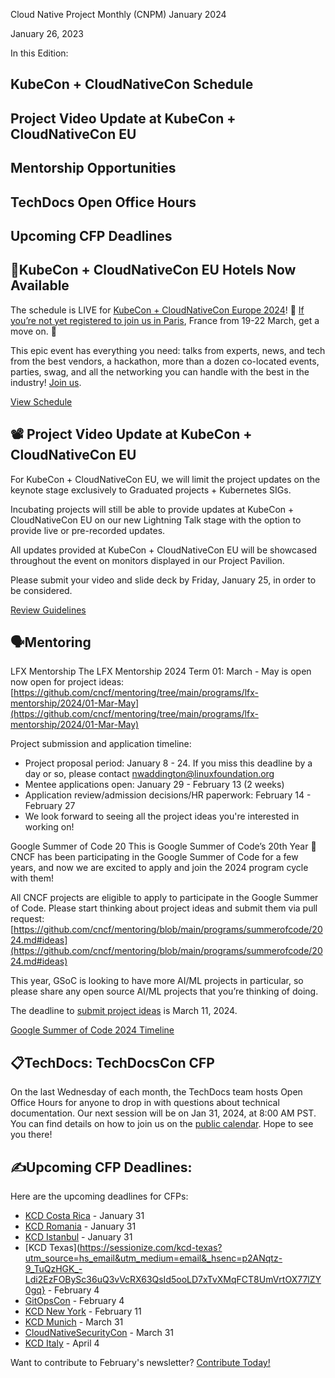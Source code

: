 
Cloud Native Project Monthly (CNPM) January 2024 

January 26, 2023 

In this Edition: 
## KubeCon + CloudNativeCon Schedule
## Project Video Update at KubeCon + CloudNativeCon EU
## Mentorship Opportunities
## TechDocs Open Office Hours
## Upcoming CFP Deadlines


#### 

## 🏨KubeCon + CloudNativeCon EU Hotels Now Available
The schedule is LIVE for [KubeCon + CloudNativeCon Europe 2024](https://events.linuxfoundation.org/kubecon-cloudnativecon-europe/)! 🎁 [If you’re not yet registered to join us in Paris](https://events.linuxfoundation.org/kubecon-cloudnativecon-europe/register/), France from 19-22 March, get a move on. 🏃
 
This epic event has everything you need: talks from experts, news, and tech from the best vendors, a hackathon, more than a dozen co-located events, parties, swag, and all the networking you can handle with the best in the industry! [Join us](https://events.linuxfoundation.org/kubecon-cloudnativecon-europe/register/).

[View Schedule](https://events.linuxfoundation.org/kubecon-cloudnativecon-europe/program/schedule/)

## 📽️ Project Video Update at KubeCon + CloudNativeCon EU
For KubeCon + CloudNativeCon EU, we will limit the project updates on the keynote stage exclusively to Graduated projects + Kubernetes SIGs. 

Incubating projects will still be able to provide updates at KubeCon + CloudNativeCon EU on our new Lightning Talk stage with the option to provide live or pre-recorded updates.  

All updates provided at KubeCon + CloudNativeCon EU will be showcased throughout the event on monitors displayed in our Project Pavilion. 

Please submit your video and slide deck by Friday, January 25, in order to be considered.

[Review Guidelines](https://docs.google.com/forms/d/e/1FAIpQLSf_dCUIsbnCPohBqBtc22G6thTYyvf25kw8MbYb4WUipdC4_A/viewform?_hsenc=p2ANqtz-98E0spAnDIhKO1W2CZIiN-NM1ZaEkFwdDVS8M-4xz_-Pcr8KNd1-3KOAo7RoEW3BliThF0)

## 🗣️Mentoring
LFX Mentorship
The LFX Mentorship 2024 Term 01: March - May is open now open for project ideas:
[https://github.com/cncf/mentoring/tree/main/programs/lfx-mentorship/2024/01-Mar-May](https://github.com/cncf/mentoring/tree/main/programs/lfx-mentorship/2024/01-Mar-May)

Project submission and application timeline:

- Project proposal period: January 8 - 24. If you miss this deadline by a day or so, please contact [nwaddington@linuxfoundation.org](nwaddington@linuxfoundation.org)
- Mentee applications open: January 29 - February 13 (2 weeks)
- Application review/admission decisions/HR paperwork: February 14 - February 27
- We look forward to seeing all the project ideas you're interested in working on!

Google Summer of Code 20
This is Google Summer of Code’s 20th Year 🎉 CNCF has been participating in the Google Summer of Code for a few years, and now we are excited to apply and join the 2024 program cycle with them!

All CNCF projects are eligible to apply to participate in the Google Summer of Code. Please start thinking about project ideas and submit them via pull request:
[https://github.com/cncf/mentoring/blob/main/programs/summerofcode/2024.md#ideas](https://github.com/cncf/mentoring/blob/main/programs/summerofcode/2024.md#ideas)

This year, GSoC is looking to have more AI/ML projects in particular, so please share any open source AI/ML projects that you’re thinking of doing.

The deadline to [submit project ideas](https://github.com/cncf/mentoring/blob/main/programs/summerofcode/2024.md) is March 11, 2024.

[Google Summer of Code 2024 Timeline](https://developers.google.com/open-source/gsoc/timeline?utm_source=hs_email&utm_medium=email&_hsenc=p2ANqtz-_rKmaXoYjQIRMIB5ww_TJEgv5XSEo8lK4abcyojedtSpe9MhS-trDJuBvCFoaX2n-K8wZq)


## 📋TechDocs: TechDocsCon CFP
On the last Wednesday of each month, the TechDocs team hosts Open Office Hours for anyone to drop in with questions about technical documentation. Our next session will be on Jan 31, 2024, at 8:00 AM PST. You can find details on how to join us on the [public calendar](https://tockify.com/cncf.public.events/detail/643/1706716800000?startms=1706659200000&utm_source=hs_email&utm_medium=email). Hope to see you there!


## ✍️Upcoming CFP Deadlines:
Here are the upcoming deadlines for CFPs:
- [KCD Costa Rica](https://sessionize.com/kubernetes-community-day-costa-rica-2024?utm_source=hs_email&utm_medium=email&_hsenc=p2ANqtz-9_TuQzHGK_-Ldi2EzFOBySc36uQ3vVcRX63QsId5ooLD7xTvXMqFCT8UmVrtOX77lZY0gq) - January 31
- [KCD Romania](https://sessionize.com/kcd-romania-2024?utm_source=hs_email&utm_medium=email&_hsenc=p2ANqtz-9_TuQzHGK_-Ldi2EzFOBySc36uQ3vVcRX63QsId5ooLD7xTvXMqFCT8UmVrtOX77lZY0gq) - January 31
- [KCD Istanbul](https://sessionize.com/kubernetes-community-days-istanbul/?utm_source=hs_email&utm_medium=email&_hsenc=p2ANqtz-9_TuQzHGK_-Ldi2EzFOBySc36uQ3vVcRX63QsId5ooLD7xTvXMqFCT8UmVrtOX77lZY0gq) - January 31
- [KCD Texas](https://sessionize.com/kcd-texas?utm_source=hs_email&utm_medium=email&_hsenc=p2ANqtz-9_TuQzHGK_-Ldi2EzFOBySc36uQ3vVcRX63QsId5ooLD7xTvXMqFCT8UmVrtOX77lZY0gq} - February 4
- [GitOpsCon](https://sessionize.com/GitOpsCon-North-America-2024/?utm_source=hs_email&utm_medium=email&_hsenc=p2ANqtz-9_TuQzHGK_-Ldi2EzFOBySc36uQ3vVcRX63QsId5ooLD7xTvXMqFCT8UmVrtOX77lZY0gq) - February 4
- [KCD New York](https://sessionize.com/kcd-newyork-2024?utm_source=hs_email&utm_medium=email&_hsenc=p2ANqtz-9_TuQzHGK_-Ldi2EzFOBySc36uQ3vVcRX63QsId5ooLD7xTvXMqFCT8UmVrtOX77lZY0gq) - February 11
- [KCD Munich](https://sessionize.com/kcd-munich-2024-cfp?utm_source=hs_email&utm_medium=email&_hsenc=p2ANqtz-9_TuQzHGK_-Ldi2EzFOBySc36uQ3vVcRX63QsId5ooLD7xTvXMqFCT8UmVrtOX77lZY0gq) - March 31
- [CloudNativeSecurityCon](https://events.linuxfoundation.org/cloudnativesecuritycon-north-america/program/cfp/?utm_source=hs_email&utm_medium=email&_hsenc=p2ANqtz-9_TuQzHGK_-Ldi2EzFOBySc36uQ3vVcRX63QsId5ooLD7xTvXMqFCT8UmVrtOX77lZY0gq) - March 31
- [KCD Italy](https://sessionize.com/kcd-italy-2024?utm_source=hs_email&utm_medium=email&_hsenc=p2ANqtz-9_TuQzHGK_-Ldi2EzFOBySc36uQ3vVcRX63QsId5ooLD7xTvXMqFCT8UmVrtOX77lZY0gq) - April 4


Want to contribute to February's newsletter? 
[Contribute Today!](projects@cncf.io)


